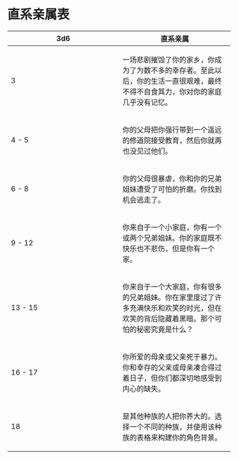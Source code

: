 # 直系亲属表

<table>
<colgroup>
<col style="width: 50%" />
<col style="width: 50%" />
</colgroup>
<thead>
<tr class="header">
<th>3d6</th>
<th>直系亲属</th>
</tr>
</thead>
<tbody>
<tr class="odd">
<td>3</td>
<td><p>一场悲剧摧毁了你的家乡，你成为了为数不多的幸存者。至此以后，你的生活一直很艰难，最终不得不自食其力，你对你的家庭几乎没有记忆。</p></td>
</tr>
<tr class="even">
<td>4 - 5</td>
<td>
<p>你的父母把你强行带到一个遥远的修道院接受教育，然后你就再也没见过他们。</p></td>
</tr>
<tr class="odd">
<td>6 - 8</td>
<td>
<p>你的父母很暴虐，你和你的兄弟姐妹遭受了可怕的折磨。你找到机会逃走了。</p></td>
</tr>
<tr class="even">
<td>9 - 12</td>
<td><p>你来自于一个小家庭，你有一个或两个兄弟姐妹。你的家庭既不快乐也不悲伤，但是你有一个家。</p></td>
</tr>
<tr class="odd">
<td>13 - 15</td>
<td>
<p>你来自于一个大家庭，你有很多的兄弟姐妹。你在家里度过了许多充满快乐和欢笑的时光，但在欢笑的背后隐藏着黑暗。那个可怕的秘密究竟是什么？</p></td>
</tr>
<tr class="even">
<td>16 - 17</td>
<td>
<p>你所爱的母亲或父亲死于暴力。你和幸存的父亲或母亲凑合得过着日子，但你们都深切地感受到内心的缺失。</p></td>
</tr>
<tr class="odd">
<td>18</td>
<td>
<p>是其他种族的人把你养大的。选择一个不同的种族，并使用该种族的表格来构建你的角色背景。</p></td>
</tr>
</tbody>
</table>
